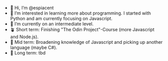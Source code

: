 - 👋 Hi, I’m @espiacent
- 👀 I’m interested in learning more about programming. I started with Python and am currently focusing on Javascript.
- 🌱 I’m currently on an intermediate level.
- :potted_plant: Short term: Finishing "The Odin Project"-Course (more Javascript and Node.js).
- :deciduous_tree: Mid term: Broadening knowledge of Javascript and picking up another language (maybe C#).
- :evergreen_tree: Long term: tbd

<!---
espiacent/espiacent is a ✨ special ✨ repository because its `README.md` (this file) appears on your GitHub profile.
You can click the Preview link to take a look at your changes.
--->
